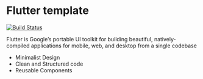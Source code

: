 # Flutter template

[![Build Status](https://travis-ci.org/joemccann/dillinger.svg?branch=master)](https://travis-ci.org/joemccann/dillinger)

Flutter is Google’s portable UI toolkit for building beautiful, natively-compiled applications for mobile, web, and desktop from a single codebase

  - Minimalist Design
  - Clean and Structured code
  - Reusable Components
